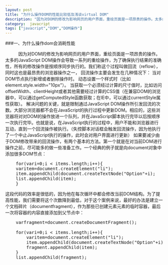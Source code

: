 ```yaml
---
layout: post
title: "为什么操作DOM的性能比较低及浅谈virtual DOM"
description: "因为对DOM的修改为影响网页的用户界面，重绘页面是一项昂贵的操作。太多的JavaScript DOM操作会导致一系列的重绘操作，为了确保执行结果的准确性，所有的修改操作是按顺序同步执行的。我们称这个过程叫做回流（reflow），同时这也是最昂贵的浏览器操作之一， 回流操作主要会发生在几种情况下："
category:  javacript
tags: ["javacript","DOM","DOM操作"]
---
```


###一、为什么操作dom会消耗性能

　　　因为对DOM的修改为影响网页的用户界面，重绘页面是一项昂贵的操作。太多的JavaScript DOM操作会导致一系列的重绘操作，为了确保执行结果的准确性，所有的修改操作是按顺序同步执行的。我们称这个过程叫做回流（reflow），同时这也是最昂贵的浏览器操作之一， 回流操作主要会发生在几种情况下：
当对DOM节点执行新增或者删除操作时。
动态设置一个样式时（比如element.style.width="10px"）。
当获取一个必须经过计算的尺寸值时，比如访问offsetWidth、clientHeight或者其他需要经过计算的CSS值（在兼容DOM的浏览器中，可以通过getComputedStyle函数获取；在IE中，可以通过currentStyle属性获取）。
解决问题的关键，就是限制通过JavaScript DOM操作所引发回流的次数。大部分浏览器都不会在JavaScript的执行过程中更新DOM。相应的，这些浏览器将对对DOM的操作放进一个队列，并在JavaScript脚本执行完毕以后按顺序一次执行完毕。也就是说，在JavaScript执行的过程中，用户不能和浏览器进行互动，直到一个回流操作被执行。（失控脚本对话框会触发回流操作，因为他执行了一个中止JavaScript执行的操作，此时会对用户界面进行更新）
如果要减少由于DOM修改带来的回流操作，有两个基本的方法。第一个就是在对当前DOM进行操作之前，尽可能多的做一些准备工作。一个经典的例子就是向document对象中添加很多DOM节点：

<pre class="prettycode lang-js linenum" >
	for(vari=0;i &lt; items.length;i++){
	varitem=document.createElement("li");
	item.appendChild(document.createTextNode("Option"+i);
	list.appendChild(item);
	}
</pre>

这段代码的效率是很低的，因为他在每次循环中都会修改当前DOM结构。为了提高性能，我们需要将这个次数降到最低，对于这个案例来说，最好的办法是建立一个文档碎片（documentfragment），作为那些已创建元素元素的临时容器，最后一次将容器的内容直接添加到父节点中：

<pre class="prettycode lang-js linenum" >
	varfragment=document.createDocumentFragment();

	for(vari=0;i &lt; items.length;i++){
    	varitem=document.createElement("li");
	    item.appendChild(document.createTextNode("Option"+i);
	    fragment.appendChild(item);
	}
	list.appendChild(fragment);
</pre>

